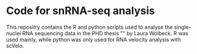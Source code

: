 # Code for snRNA-seq analysis
This repositry contains the R and python scripts used to analyse the single-nuclei RNA sequencing data in the PHD thesis "" by Laura Wolbeck. 
R was used mainly, while python was only used for RNA velocity analysis with scVelo. 
